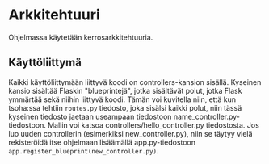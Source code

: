 # Arkkitehtuuri
Ohjelmassa käytetään kerrosarkkitehtuuria.

## Käyttöliittymä
Kaikki käyttöliittymään liittyvä koodi on controllers-kansion sisällä. Kyseinen kansio sisältää Flaskin "blueprintejä", jotka sisältävät polut, jotka Flask ymmärtää sekä niihin liittyvä koodi. Tämän voi kuvitella niin, että kun tsoha:ssa tehtiin `routes.py` tiedosto, joka sisälsi kaikki polut, niin tässä kyseinen tiedosto jaetaan useampaan tiedostoon name_controller.py-tiedostoon. Mallin voi katsoa controllers/hello_controller.py tiedostosta. Jos luo uuden controllerin (esimerkiksi new_controller.py), niin se täytyy vielä rekisteröidä itse ohjelmaan lisäämällä app.py-tiedostoon `app.register_blueprint(new_controller.py)`.